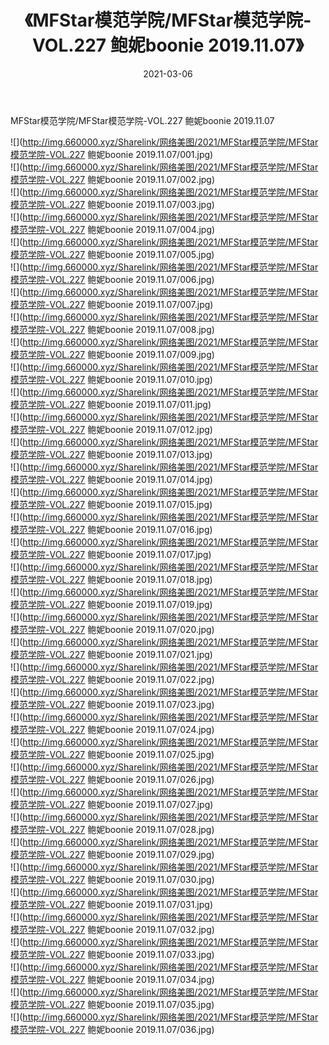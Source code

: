 ﻿---
layout: post
title:  《MFStar模范学院/MFStar模范学院-VOL.227 鲍妮boonie 2019.11.07》
date:   2021-03-06
img: http://img.660000.xyz/Sharelink/网络美图/2021/MFStar模范学院/MFStar模范学院-VOL.227 鲍妮boonie 2019.11.07/000.jpg
categories: [美女, 清纯, 唯美]
---

MFStar模范学院/MFStar模范学院-VOL.227 鲍妮boonie 2019.11.07

 ![](http://img.660000.xyz/Sharelink/网络美图/2021/MFStar模范学院/MFStar模范学院-VOL.227 鲍妮boonie 2019.11.07/001.jpg) <br>![](http://img.660000.xyz/Sharelink/网络美图/2021/MFStar模范学院/MFStar模范学院-VOL.227 鲍妮boonie 2019.11.07/002.jpg) <br>![](http://img.660000.xyz/Sharelink/网络美图/2021/MFStar模范学院/MFStar模范学院-VOL.227 鲍妮boonie 2019.11.07/003.jpg) <br>![](http://img.660000.xyz/Sharelink/网络美图/2021/MFStar模范学院/MFStar模范学院-VOL.227 鲍妮boonie 2019.11.07/004.jpg) <br>![](http://img.660000.xyz/Sharelink/网络美图/2021/MFStar模范学院/MFStar模范学院-VOL.227 鲍妮boonie 2019.11.07/005.jpg) <br>![](http://img.660000.xyz/Sharelink/网络美图/2021/MFStar模范学院/MFStar模范学院-VOL.227 鲍妮boonie 2019.11.07/006.jpg) <br>![](http://img.660000.xyz/Sharelink/网络美图/2021/MFStar模范学院/MFStar模范学院-VOL.227 鲍妮boonie 2019.11.07/007.jpg) <br>![](http://img.660000.xyz/Sharelink/网络美图/2021/MFStar模范学院/MFStar模范学院-VOL.227 鲍妮boonie 2019.11.07/008.jpg) <br>![](http://img.660000.xyz/Sharelink/网络美图/2021/MFStar模范学院/MFStar模范学院-VOL.227 鲍妮boonie 2019.11.07/009.jpg) <br>![](http://img.660000.xyz/Sharelink/网络美图/2021/MFStar模范学院/MFStar模范学院-VOL.227 鲍妮boonie 2019.11.07/010.jpg) <br>![](http://img.660000.xyz/Sharelink/网络美图/2021/MFStar模范学院/MFStar模范学院-VOL.227 鲍妮boonie 2019.11.07/011.jpg) <br>![](http://img.660000.xyz/Sharelink/网络美图/2021/MFStar模范学院/MFStar模范学院-VOL.227 鲍妮boonie 2019.11.07/012.jpg) <br>![](http://img.660000.xyz/Sharelink/网络美图/2021/MFStar模范学院/MFStar模范学院-VOL.227 鲍妮boonie 2019.11.07/013.jpg) <br>![](http://img.660000.xyz/Sharelink/网络美图/2021/MFStar模范学院/MFStar模范学院-VOL.227 鲍妮boonie 2019.11.07/014.jpg) <br>![](http://img.660000.xyz/Sharelink/网络美图/2021/MFStar模范学院/MFStar模范学院-VOL.227 鲍妮boonie 2019.11.07/015.jpg) <br>![](http://img.660000.xyz/Sharelink/网络美图/2021/MFStar模范学院/MFStar模范学院-VOL.227 鲍妮boonie 2019.11.07/016.jpg) <br>![](http://img.660000.xyz/Sharelink/网络美图/2021/MFStar模范学院/MFStar模范学院-VOL.227 鲍妮boonie 2019.11.07/017.jpg) <br>![](http://img.660000.xyz/Sharelink/网络美图/2021/MFStar模范学院/MFStar模范学院-VOL.227 鲍妮boonie 2019.11.07/018.jpg) <br>![](http://img.660000.xyz/Sharelink/网络美图/2021/MFStar模范学院/MFStar模范学院-VOL.227 鲍妮boonie 2019.11.07/019.jpg) <br>![](http://img.660000.xyz/Sharelink/网络美图/2021/MFStar模范学院/MFStar模范学院-VOL.227 鲍妮boonie 2019.11.07/020.jpg) <br>![](http://img.660000.xyz/Sharelink/网络美图/2021/MFStar模范学院/MFStar模范学院-VOL.227 鲍妮boonie 2019.11.07/021.jpg) <br>![](http://img.660000.xyz/Sharelink/网络美图/2021/MFStar模范学院/MFStar模范学院-VOL.227 鲍妮boonie 2019.11.07/022.jpg) <br>![](http://img.660000.xyz/Sharelink/网络美图/2021/MFStar模范学院/MFStar模范学院-VOL.227 鲍妮boonie 2019.11.07/023.jpg) <br>![](http://img.660000.xyz/Sharelink/网络美图/2021/MFStar模范学院/MFStar模范学院-VOL.227 鲍妮boonie 2019.11.07/024.jpg) <br>![](http://img.660000.xyz/Sharelink/网络美图/2021/MFStar模范学院/MFStar模范学院-VOL.227 鲍妮boonie 2019.11.07/025.jpg) <br>![](http://img.660000.xyz/Sharelink/网络美图/2021/MFStar模范学院/MFStar模范学院-VOL.227 鲍妮boonie 2019.11.07/026.jpg) <br>![](http://img.660000.xyz/Sharelink/网络美图/2021/MFStar模范学院/MFStar模范学院-VOL.227 鲍妮boonie 2019.11.07/027.jpg) <br>![](http://img.660000.xyz/Sharelink/网络美图/2021/MFStar模范学院/MFStar模范学院-VOL.227 鲍妮boonie 2019.11.07/028.jpg) <br>![](http://img.660000.xyz/Sharelink/网络美图/2021/MFStar模范学院/MFStar模范学院-VOL.227 鲍妮boonie 2019.11.07/029.jpg) <br>![](http://img.660000.xyz/Sharelink/网络美图/2021/MFStar模范学院/MFStar模范学院-VOL.227 鲍妮boonie 2019.11.07/030.jpg) <br>![](http://img.660000.xyz/Sharelink/网络美图/2021/MFStar模范学院/MFStar模范学院-VOL.227 鲍妮boonie 2019.11.07/031.jpg) <br>![](http://img.660000.xyz/Sharelink/网络美图/2021/MFStar模范学院/MFStar模范学院-VOL.227 鲍妮boonie 2019.11.07/032.jpg) <br>![](http://img.660000.xyz/Sharelink/网络美图/2021/MFStar模范学院/MFStar模范学院-VOL.227 鲍妮boonie 2019.11.07/033.jpg) <br>![](http://img.660000.xyz/Sharelink/网络美图/2021/MFStar模范学院/MFStar模范学院-VOL.227 鲍妮boonie 2019.11.07/034.jpg) <br>![](http://img.660000.xyz/Sharelink/网络美图/2021/MFStar模范学院/MFStar模范学院-VOL.227 鲍妮boonie 2019.11.07/035.jpg) <br>![](http://img.660000.xyz/Sharelink/网络美图/2021/MFStar模范学院/MFStar模范学院-VOL.227 鲍妮boonie 2019.11.07/036.jpg) <br>